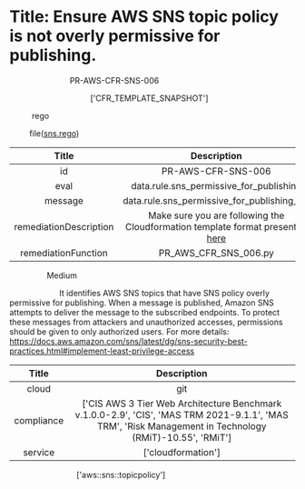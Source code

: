 



# Title: Ensure AWS SNS topic policy is not overly permissive for publishing.


***<font color="white">Master Test Id:</font>*** PR-AWS-CFR-SNS-006

***<font color="white">Master Snapshot Id:</font>*** ['CFR_TEMPLATE_SNAPSHOT']

***<font color="white">type:</font>*** rego

***<font color="white">rule:</font>*** file([sns.rego])  
  
  
  
  

|Title|Description|
| :---: | :---: |
|id|PR-AWS-CFR-SNS-006|
|eval|data.rule.sns_permissive_for_publishing|
|message|data.rule.sns_permissive_for_publishing_err|
|remediationDescription|Make sure you are following the Cloudformation template format presented <a href='https://docs.aws.amazon.com/AWSCloudFormation/latest/UserGuide/aws-properties-sns-policy.html' target='_blank'>here</a>|
|remediationFunction|PR_AWS_CFR_SNS_006.py|


***<font color="white">Severity:</font>*** Medium

***<font color="white">Description:</font>*** It identifies AWS SNS topics that have SNS policy overly permissive for publishing. When a message is published, Amazon SNS attempts to deliver the message to the subscribed endpoints. To protect these messages from attackers and unauthorized accesses, permissions should be given to only authorized users. For more details: https://docs.aws.amazon.com/sns/latest/dg/sns-security-best-practices.html#implement-least-privilege-access  
  
  

|Title|Description|
| :---: | :---: |
|cloud|git|
|compliance|['CIS AWS 3 Tier Web Architecture Benchmark v.1.0.0-2.9', 'CIS', 'MAS TRM 2021-9.1.1', 'MAS TRM', 'Risk Management in Technology (RMiT)-10.55', 'RMiT']|
|service|['cloudformation']|


***<font color="white">Resource Types:</font>*** ['aws::sns::topicpolicy']


[sns.rego]: https://github.com/prancer-io/prancer-compliance-test/tree/master/aws/iac/sns.rego
